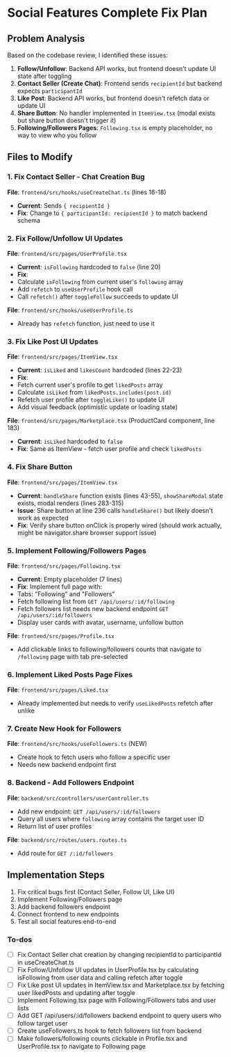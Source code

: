 <!-- 17074444-ba19-4567-9ae1-255e363938c5 e7772fbe-d109-4e67-bb7b-1ec85b899f5a -->
# Social Features Complete Fix Plan

## Problem Analysis

Based on the codebase review, I identified these issues:

1. **Follow/Unfollow**: Backend API works, but frontend doesn't update UI state after toggling
2. **Contact Seller (Create Chat)**: Frontend sends `recipientId` but backend expects `participantId`
3. **Like Post**: Backend API works, but frontend doesn't refetch data or update UI
4. **Share Button**: No handler implemented in `ItemView.tsx` (modal exists but share button doesn't trigger it)
5. **Following/Followers Pages**: `Following.tsx` is empty placeholder, no way to view who you follow

## Files to Modify

### 1. Fix Contact Seller - Chat Creation Bug

**File**: `frontend/src/hooks/useCreateChat.ts` (lines 16-18)

- **Current**: Sends `{ recipientId }` 
- **Fix**: Change to `{ participantId: recipientId }` to match backend schema

### 2. Fix Follow/Unfollow UI Updates

**File**: `frontend/src/pages/UserProfile.tsx`

- **Current**: `isFollowing` hardcoded to `false` (line 20)
- **Fix**: 
- Calculate `isFollowing` from current user's `following` array
- Add `refetch` to `useUserProfile` hook call
- Call `refetch()` after `toggleFollow` succeeds to update UI

**File**: `frontend/src/hooks/useUserProfile.ts`

- Already has `refetch` function, just need to use it

### 3. Fix Like Post UI Updates

**File**: `frontend/src/pages/ItemView.tsx`

- **Current**: `isLiked` and `likesCount` hardcoded (lines 22-23)
- **Fix**:
- Fetch current user's profile to get `likedPosts` array
- Calculate `isLiked` from `likedPosts.includes(post.id)`
- Refetch user profile after `toggleLike()` to update UI
- Add visual feedback (optimistic update or loading state)

**File**: `frontend/src/pages/Marketplace.tsx` (ProductCard component, line 183)

- **Current**: `isLiked` hardcoded to `false`
- **Fix**: Same as ItemView - fetch user profile and check `likedPosts`

### 4. Fix Share Button

**File**: `frontend/src/pages/ItemView.tsx`

- **Current**: `handleShare` function exists (lines 43-55), `showShareModal` state exists, modal renders (lines 283-315)
- **Issue**: Share button at line 236 calls `handleShare()` but likely doesn't work as expected
- **Fix**: Verify share button onClick is properly wired (should work actually, might be navigator.share browser support issue)

### 5. Implement Following/Followers Pages

**File**: `frontend/src/pages/Following.tsx`

- **Current**: Empty placeholder (7 lines)
- **Fix**: Implement full page with:
- Tabs: "Following" and "Followers"
- Fetch following list from `GET /api/users/:id/following`
- Fetch followers list needs new backend endpoint `GET /api/users/:id/followers`
- Display user cards with avatar, username, unfollow button

**File**: `frontend/src/pages/Profile.tsx`

- Add clickable links to following/followers counts that navigate to `/following` page with tab pre-selected

### 6. Implement Liked Posts Page Fixes

**File**: `frontend/src/pages/Liked.tsx`

- Already implemented but needs to verify `useLikedPosts` refetch after unlike

### 7. Create New Hook for Followers

**File**: `frontend/src/hooks/useFollowers.ts` (NEW)

- Create hook to fetch users who follow a specific user
- Needs new backend endpoint first

### 8. Backend - Add Followers Endpoint

**File**: `backend/src/controllers/userController.ts`

- Add new endpoint: `GET /api/users/:id/followers`
- Query all users where `following` array contains the target user ID
- Return list of user profiles

**File**: `backend/src/routes/users.routes.ts`

- Add route for `GET /:id/followers`

## Implementation Steps

1. Fix critical bugs first (Contact Seller, Follow UI, Like UI)
2. Implement Following/Followers page
3. Add backend followers endpoint
4. Connect frontend to new endpoints
5. Test all social features end-to-end

### To-dos

- [ ] Fix Contact Seller chat creation by changing recipientId to participantId in useCreateChat.ts
- [ ] Fix Follow/Unfollow UI updates in UserProfile.tsx by calculating isFollowing from user data and calling refetch after toggle
- [ ] Fix Like post UI updates in ItemView.tsx and Marketplace.tsx by fetching user likedPosts and updating after toggle
- [ ] Implement Following.tsx page with Following/Followers tabs and user lists
- [ ] Add GET /api/users/:id/followers backend endpoint to query users who follow target user
- [ ] Create useFollowers.ts hook to fetch followers list from backend
- [ ] Make followers/following counts clickable in Profile.tsx and UserProfile.tsx to navigate to Following page